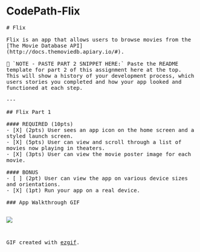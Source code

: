 # CodePath-Flix

<html><head></head><body><pre style="word-wrap: break-word; white-space: pre-wrap;"># Flix
 
Flix is an app that allows users to browse movies from the [The Movie Database API](http://docs.themoviedb.apiary.io/#).
 
📝 `NOTE - PASTE PART 2 SNIPPET HERE:` Paste the README template for part 2 of this assignment here at the top. This will show a history of your development process, which users stories you completed and how your app looked and functioned at each step.
 
---
 
## Flix Part 1
 
#### REQUIRED (10pts)
- [X] (2pts) User sees an app icon on the home screen and a styled launch screen.
- [X] (5pts) User can view and scroll through a list of movies now playing in theaters.
- [X] (3pts) User can view the movie poster image for each movie.
 
#### BONUS
- [ ] (2pt) User can view the app on various device sizes and orientations.
- [X] (1pt) Run your app on a real device.
 
### App Walkthrough GIF

![](https://i.imgur.com/V9sj1DC.gif)

GIF created with [ezgif](https://ezgif.com/video-to-gif/).

</pre></body></html>
